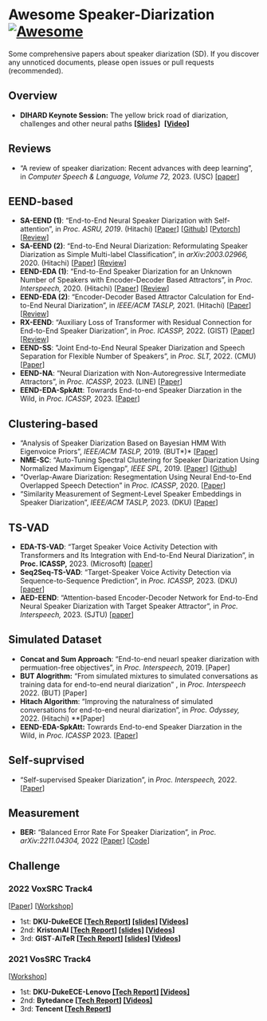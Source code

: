 # Awesome Speaker-Diarization [![Awesome](https://cdn.rawgit.com/sindresorhus/awesome/d7305f38d29fed78fa85652e3a63e154dd8e8829/media/badge.svg)](https://github.com/sindresorhus/awesome)

Some comprehensive papers about speaker diarization (SD).
If you discover any unnoticed documents, please open issues or pull requests (recommended).

## Overview

- **DIHARD Keynote Session:** The yellow brick road of diarization, challenges and other neural paths **[[Slides]](https://dihardchallenge.github.io/dihard3workshop/slide/The%20yellow%20brick%20road%20of%20diarization,%20challenges%20and%20other%20neural%20paths.pdf)**  **[[Video]](https://www.youtube.com/watch?v=_usbos-SJlg&list=PLK8w8IgaxTVrf1DBMajNytq87bZi183El&index=10)**

## Reviews

- “A review of speaker diarization: Recent advances with deep learning”, in *Computer Speech & Language, Volume 72,* 2023. (USC) [[paper](https://arxiv.org/abs/2101.09624)]

## EEND-based
- **SA-EEND (1)**: “End-to-End Neural Speaker Diarization with Self-attention”, in *Proc. ASRU, 2019*. (Hitachi) [[Paper](https://ieeexplore.ieee.org/abstract/document/9003959)] [[Github](https://github.com/hitachi-speech/EEND)] [[Pytorch](https://github.com/Xflick/EEND_PyTorch)] [[Review](https://velog.io/@fbdp1202/SA-EEND-%EB%A6%AC%EB%B7%B0-End-to-End-Neural-Speaker-Diarization-with-Self-Attention)]
- **SA-EEND (2)**: “End-to-End Neural Diarization: Reformulating Speaker Diarization as Simple Multi-label Classification”, in *arXiv:2003.02966,* 2020. (Hitachi) [[Paper](https://arxiv.org/abs/2003.02966)] [[Review](https://velog.io/@fbdp1202/SA-EEND-%EB%A6%AC%EB%B7%B0-End-to-End-Neural-Speaker-Diarization-with-Self-Attention)]
- **EEND-EDA (1)**: “End-to-End Speaker Diarization for an Unknown Number of Speakers with Encoder-Decoder Based Attractors”, in *Proc. Interspeech,* 2020. (Hitachi) [[Paper](https://arxiv.org/abs/2005.09921)] [[Review](https://velog.io/@fbdp1202/EEND-EDA-%EB%A6%AC%EB%B7%B0-End-to-End-Speaker-Diarization-for-an-Unknown-Number-of-Speakers)]
- **EEND-EDA (2)**: “Encoder-Decoder Based Attractor Calculation for End-to-End Neural Diarization”, in *IEEE/ACM TASLP,* 2021. (Hitachi) [[Paper](https://arxiv.org/abs/2106.10654)] [[Review](https://velog.io/@fbdp1202/EEND-EDA-%EB%A6%AC%EB%B7%B0-End-to-End-Speaker-Diarization-for-an-Unknown-Number-of-Speakers)]
- **RX-EEND**: “Auxiliary Loss of Transformer with Residual Connection for End-to-End Speaker Diarization”, in *Proc. ICASSP,* 2022. (GIST) [[Paper](https://arxiv.org/abs/2110.07116)] [[Review](https://velog.io/@fbdp1202/RX-EEND-%EB%A6%AC%EB%B7%B0-Auxiliary-Loss-of-Transformer-with-Residual-connection-For-End-to-end-Speaker-Diarization)]
- **EEND-SS**: "Joint End-to-End Neural Speaker Diarization and Speech Separation for Flexible Number of Speakers”, in *Proc. SLT,* 2022. (CMU) [[Paper](https://arxiv.org/abs/2203.17068)]
- **EEND-NA**: “Neural Diarization with Non-Autoregressive Intermediate Attractors”, in *Proc. ICASSP,* 2023. (LINE)  [[Paper](https://arxiv.org/abs/2303.06806)]
- **EEND-EDA-SpkAtt**: Towrards End-to-end Speaker Diarzation in the Wild, in *Proc. ICASSP,* 2023. [[Paper](https://arxiv.org/abs/2211.01299)]

## Clustering-based
- “Analysis of Speaker Diarization Based on Bayesian HMM With Eigenvoice Priors”, *IEEE/ACM TASLP,* 2019. (BUT*)* [[Paper](https://ieeexplore.ieee.org/document/8910412)]
- **NME-SC**: “Auto-Tuning Spectral Clustering for Speaker Diarization Using Normalized Maximum Eigengap”, *IEEE SPL,* 2019. [[Paper](https://arxiv.org/abs/2003.02405)] [[Github](https://github.com/tango4j/Auto-Tuning-Spectral-Clustering)]
- “Overlap-Aware Diarization: Resegmentation Using Neural End-to-End Overlapped Speech Detection” in *Proc. ICASSP*, 2020. [[Paper](https://ieeexplore.ieee.org/document/9053096)]
- “Similarity Measurement of Segment-Level Speaker Embeddings in Speaker Diarization”, *IEEE/ACM TASLP,* 2023. (DKU) [[Paper](https://ieeexplore.ieee.org/document/9849033)]

## TS-VAD
- **EDA-TS-VAD**: “Target Speaker Voice Activity Detection with Transformers and Its Integration with End-to-End Neural Diarization”, in **************Proc. ICASSP,************** 2023. (Microsoft) [[paper](https://arxiv.org/abs/2210.16127)]
- **Seq2Seq-TS-VAD**: “Target-Speaker Voice Activity Detection via Sequence-to-Sequence Prediction”, in *Proc. ICASSP,* 2023. (DKU) [[paper](https://arxiv.org/abs/2210.16127)]
- **AED-EEND**: “Attention-based Encoder-Decoder Network for End-to-End Neural Speaker Diarization with Target Speaker Attractor”, in *Proc. Interspeech,* 2023. (SJTU) [[paper](https://arxiv.org/abs/2305.10704)]

## Simulated Dataset

- **Concat and Sum Approach**: “End-to-end neuarl speaker diarization with permuation-free objectives”, in *Proc. Interspeech,* 2019. [Paper]
- **BUT Alogrithm:** “From simulated mixtures to simulated conversations as training data for end-to-end neural diarization” , in *Proc. Interspeech* 2022. (BUT) [Paper]
- **Hitach Algorithm**: “Improving the naturalness of simulated conversations for end-to-end neural diarization”, in *Proc. Odyssey,* 2022. (Hitachi) **[Paper]
- **EEND-EDA-SpkAtt:** Towrards End-to-end Speaker Diarzation in the Wild, in *Proc. ICASSP* 2023. [[Paper](https://arxiv.org/abs/2211.01299)]

## Self-suprvised
- “Self-supervised Speaker Diarization”, in *Proc. Interspeech,* 2022. [[Paper](https://arxiv.org/abs/2204.04166)]

## Measurement
- **BER:** “Balanced Error Rate For Speaker Diarization”, in *Proc. arXiv:2211.04304,* 2022 [[Paper](https://arxiv.org/abs/2211.04304)] [[Code](https://github.com/X-LANCE/BER)]

## Challenge

### 2022 VoxSRC Track4

[[Paper](https://arxiv.org/abs/2302.10248)] [[Workshop](http://mm.kaist.ac.kr/datasets/voxceleb/voxsrc/interspeech2022.html)]

- 1st: **DKU-DukeECE [[Tech Report](https://arxiv.org/abs/2210.01677)] [[slides]](http://mm.kaist.ac.kr/datasets/voxceleb/voxsrc/data_workshop_2022/slides/DKU-DukeECE_slides.pdf) [[Videos](http://mm.kaist.ac.kr/datasets/voxceleb/voxsrc/data_workshop_2022/videos/DKU-DukeECE_video.mp4)]**
- 2nd: **KristonAI [[Tech Report](https://arxiv.org/abs/2209.11433)] [[slides]](http://mm.kaist.ac.kr/datasets/voxceleb/voxsrc/data_workshop_2022/slides/voxsrc2022_kristonai_track4.pdf) [[Videos](http://mm.kaist.ac.kr/datasets/voxceleb/voxsrc/data_workshop_2022/videos/voxsrc2022_kristonai_track4.mp4)]**
- 3rd: **GIST**-**AiTeR [[Tech Report](https://arxiv.org/abs/2209.10357)] [[slides]](http://mm.kaist.ac.kr/datasets/voxceleb/voxsrc/data_workshop_2022/slides/gist_slides.pdf) [[Videos](http://mm.kaist.ac.kr/datasets/voxceleb/voxsrc/data_workshop_2022/videos/video_aiter.mp4)]**

### 2021 VosSRC Track4

[[Workshop](https://www.robots.ox.ac.uk/~vgg/data/voxceleb/interspeech2021.html)]

- 1st: **DKU-DukeECE-Lenovo [[Tech Report]](https://arxiv.org/abs/2109.02002) [[Videos]](https://www.robots.ox.ac.uk/~vgg/data/voxceleb/data_workshop_2021/participants/DKU-DukeECE-Lenovo.mp4)**
- 2nd: **Bytedance [[Tech Report](https://www.robots.ox.ac.uk/~vgg/data/voxceleb/data_workshop_2021/reports/ByteDance_diarization.pdf)] [[Videos]](https://www.robots.ox.ac.uk/~vgg/data/voxceleb/data_workshop_2021/participants/Bytedance_SAMI.mp4)**
- 3rd: **Tencent  [[Tech Report](https://www.robots.ox.ac.uk/~vgg/data/voxceleb/data_workshop_2021/reports/Tencent_diarization.pdf)]**

